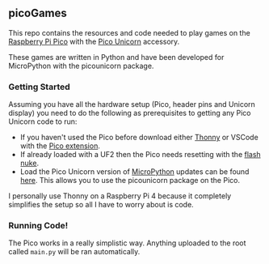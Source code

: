 ## picoGames

This repo contains the resources and code needed to play games on the [Raspberry Pi Pico](https://www.raspberrypi.org/products/raspberry-pi-pico/) with the [Pico Unicorn](https://shop.pimoroni.com/products/pico-unicorn-pack?variant=32369501306963&currency=GBP&utm_source=google&utm_medium=cpc&utm_campaign=google+shopping&gclid=Cj0KCQjw--GFBhDeARIsACH_kdYmVDDEvoPM0kjAxO8ePYvCVOlKwaxowtD1fmzEWObHQV6HNIgCadYaAs9sEALw_wcB) accessory.

These games are written in Python and have been developed for MicroPython with the picounicorn package.

### Getting Started

Assuming you have all the hardware setup (Pico, header pins and Unicorn display) you need to do the following as prerequisites to getting any Pico Unicorn code to run:
- If you haven't used the Pico before download either [Thonny](https://thonny.org/) or VSCode with the [Pico extension](https://marketplace.visualstudio.com/items?itemName=ChrisWood.pico-go).
- If already loaded with a UF2 then the Pico needs resetting with the [flash nuke](boot/flash_nuke.uf2).
- Load the Pico Unicorn version of [MicroPython](boot/pimoroni-pico-v0.2.0-micropython-v1.15.uf2) updates can be found [here](https://github.com/pimoroni/pimoroni-pico/tags). This allows you to use the picounicorn package on the Pico.

I personally use Thonny on a Raspberry Pi 4 because it completely simplifies the setup so all I have to worry about is code.

### Running Code!

The Pico works in a really simplistic way. Anything uploaded to the root called `main.py` will be ran automatically.